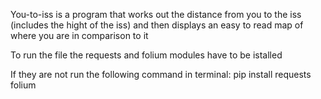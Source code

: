 You-to-iss is a program that works out the distance from you to the iss (includes the hight of the iss) and then displays an easy to read map of where you are in comparison to it

To run the file the requests and folium modules have to be istalled 

If they are not run the following command in terminal:
pip install requests folium
